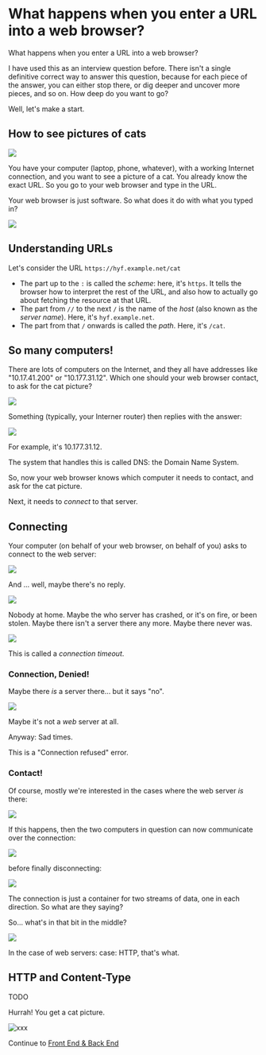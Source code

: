 # What happens when you enter a URL into a web browser?

<!--
  Key points:
  - the structure of a URL (scheme, host, path)
  - finding a host with DNS
  - establishing a connection
  - Content-Type instead of file extension
  - an HTTP GET request/response, at the most simple level
 -->

What happens when you enter a URL into a web browser?

I have used this as an interview question before. There isn't a single definitive correct way to answer this question, because for each piece of the answer, you can either stop there, or dig deeper and uncover more pieces, and so on. How deep do you want to go?

Well, let's make a start.

## How to see pictures of cats

![](../../i/i.008.png)

You have your computer (laptop, phone, whatever), with a working Internet connection, and you want to see a picture of a cat. You already know the exact URL. So you go to your web browser and type in the URL.

Your web browser is just software. So what does it do with what you typed in?

![](../../i/i.010.png)

## Understanding URLs

Let's consider the URL `https://hyf.example.net/cat`

- The part up to the `:` is called the _scheme_: here, it's `https`. It tells the browser how to interpret the rest of the URL, and also how to actually go about fetching the resource at that URL.
- The part from `//` to the next `/` is the name of the _host_ (also known as the _server name_). Here, it's `hyf.example.net`.
- The part from that `/` onwards is called the _path_. Here, it's `/cat`.

## So many computers!

There are lots of computers on the Internet, and they all have addresses like "10.17.41.200" or "10.177.31.12". Which one should your web browser contact, to ask for the cat picture?

![](../../i/i.015.png)

Something (typically, your Interner router) then replies with the answer:

![](../../i/i.016.png)

For example, it's 10.177.31.12.

The system that handles this is called DNS: the Domain Name System.

So, now your web browser knows which computer it needs to contact, and ask for the cat picture.

Next, it needs to _connect_ to that server.

## Connecting

Your computer (on behalf of your web browser, on behalf of you) asks to connect to the web server:

![](../../i/i.019.png)

And ... well, maybe there's no reply.

![](../../i/i.021.png)

Nobody at home. Maybe the who server has crashed, or it's on fire, or been stolen. Maybe there isn't a server there any more. Maybe there never was.

![](../../i/i.022.png)

This is called a _connection timeout_.

### Connection, Denied!

Maybe there _is_ a server there... but it says "no".

![](../../i/i.026.png)

Maybe it's not a _web_ server at all.

Anyway: Sad times.

This is a "Connection refused" error.

### Contact!

Of course, mostly we're interested in the cases where the web server _is_ there:

![](../../i/i.030.png)

If this happens, then the two computers in question can now communicate over the connection:

![](../../i/i.031.png)

before finally disconnecting:

![](../../i/i.033.png)

The connection is just a container for two streams of data, one in each direction. So what are they saying?

So... what's in that bit in the middle?

![](../../i/i.034.png)

In the case of web servers: case: HTTP, that's what.

## HTTP and Content-Type

TODO

Hurrah! You get a cat picture.

<!-- photo credit: Rachel Evans  -->

![xxx](../../i20/i20.001.jpeg)

Continue to [Front End & Back End](../3-front-end-and-back-end/README.md)

